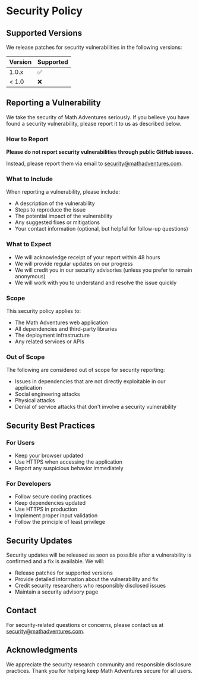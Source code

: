 # Security Policy

## Supported Versions

We release patches for security vulnerabilities in the following versions:

| Version | Supported          |
| ------- | ------------------ |
| 1.0.x   | :white_check_mark: |
| < 1.0   | :x:                |

## Reporting a Vulnerability

We take the security of Math Adventures seriously. If you believe you have found a security vulnerability, please report it to us as described below.

### How to Report

**Please do not report security vulnerabilities through public GitHub issues.**

Instead, please report them via email to [security@mathadventures.com](mailto:security@mathadventures.com).

### What to Include

When reporting a vulnerability, please include:

- A description of the vulnerability
- Steps to reproduce the issue
- The potential impact of the vulnerability
- Any suggested fixes or mitigations
- Your contact information (optional, but helpful for follow-up questions)

### What to Expect

- We will acknowledge receipt of your report within 48 hours
- We will provide regular updates on our progress
- We will credit you in our security advisories (unless you prefer to remain anonymous)
- We will work with you to understand and resolve the issue quickly

### Scope

This security policy applies to:

- The Math Adventures web application
- All dependencies and third-party libraries
- The deployment infrastructure
- Any related services or APIs

### Out of Scope

The following are considered out of scope for security reporting:

- Issues in dependencies that are not directly exploitable in our application
- Social engineering attacks
- Physical attacks
- Denial of service attacks that don't involve a security vulnerability

## Security Best Practices

### For Users
- Keep your browser updated
- Use HTTPS when accessing the application
- Report any suspicious behavior immediately

### For Developers
- Follow secure coding practices
- Keep dependencies updated
- Use HTTPS in production
- Implement proper input validation
- Follow the principle of least privilege

## Security Updates

Security updates will be released as soon as possible after a vulnerability is confirmed and a fix is available. We will:

- Release patches for supported versions
- Provide detailed information about the vulnerability and fix
- Credit security researchers who responsibly disclosed issues
- Maintain a security advisory page

## Contact

For security-related questions or concerns, please contact us at [security@mathadventures.com](mailto:security@mathadventures.com).

## Acknowledgments

We appreciate the security research community and responsible disclosure practices. Thank you for helping keep Math Adventures secure for all users.
